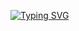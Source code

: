 [![Typing SVG](https://readme-typing-svg.demolab.com?font=Fira+Code&size=15&pause=3200&color=4d4f52&center=false&vCenter=true&width=435&height=20&lines=console.info(%22%E5%A4%9A%E7%9C%8B%E6%BA%90%E7%A0%81%E5%A4%9A%E8%AF%BB%E4%B9%A6%EF%BC%8C%E5%8B%A4%E4%BA%8E%E6%80%9D%E8%80%83%E5%96%84%E9%A2%86%E6%82%9F%22))](https://snippet.shenliyang.com)
